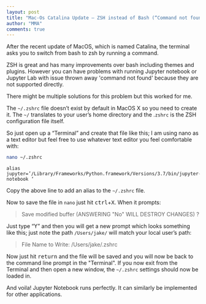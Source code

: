 ```yaml
---
layout: post
title: "Mac-Os Catalina Update — ZSH instead of Bash (“Command not found” issue for Jupyter)"
author: "MMA"
comments: true
---
```


After the recent update of MacOS, which is named Catalina, the terminal asks you to switch from bash to zsh by running a command. 

ZSH is great and has many improvements over bash including themes and plugins. However you can have problems with running Jupyter notebook or Jupyter Lab with issue thrown away 'command not found' because they are not supported directly.

There might be multiple solutions for this problem but this worked for me.

The `~/.zshrc` file doesn’t exist by default in MacOS X so you need to create it. The `~/` translates to your user’s home directory and the .`zshrc` is the ZSH configuration file itself.

So just open up a “Terminal” and create that file like this; I am using nano as a text editor but feel free to use whatever text editor you feel comfortable with:

```bash
nano ~/.zshrc
```

    alias jupyter=’/Library/Frameworks/Python.framework/Versions/3.7/bin/jupyter-notebook ‘

Copy the above line to add an alias to the `~/.zshrc` file.

Now to save the file in `nano` just hit <kbd>ctrl</kbd>+<kbd>X</kbd>. When it prompts:

> Save modified buffer (ANSWERING "No" WILL DESTROY CHANGES) ?

Just type “Y” and then you will get a new prompt which looks something like this; just note the path `/Users/jake/` will match your local user’s path:

> File Name to Write: /Users/jake/.zshrc

Now just hit <kbd>return</kbd> and the file will be saved and you will now be back to the command line prompt in the "Terminal". If you now exit from the Terminal and then open a new window, the `~/.zshrc` settings should now be loaded in.

And voila! Jupyter Notebook runs perfectly. It can similarly be implemented for other applications.

